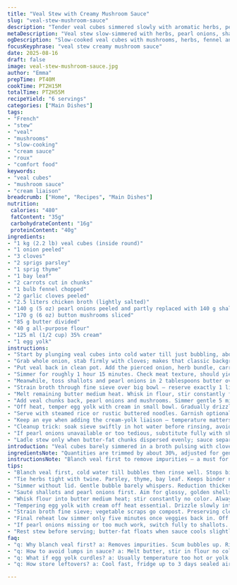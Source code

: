```yaml
---
title: "Veal Stew with Creamy Mushroom Sauce"
slug: "veal-stew-mushroom-sauce"
description: "Tender veal cubes simmered slowly with aromatic herbs, pearl onions, and sauteed mushrooms, thickened with a butter-flour roux and enriched by a cream-egg yolk liaison. Adjusted for fewer mushrooms and swapped celery with fennel for a subtle anise aroma. Pearl onions replaced half with shallots for bite. Clear broth filtered and recycled for sauce base. Timing nudged ±5 minutes. Technique tips and sensory cues included to read doneness and avoid grittiness in sauce."
metaDescription: "Veal stew slow-simmered with herbs, pearl onions, shallots and fennel, thickened with butter-flour roux and cream-egg yolk liaison for rich, silky sauce."
ogDescription: "Slow-cooked veal cubes with mushrooms, herbs, fennel and a silky cream-egg yolk sauce. Layers of aroma, autumn feel, nuanced texture contrast."
focusKeyphrase: "veal stew creamy mushroom sauce"
date: 2025-08-16
draft: false
image: veal-stew-mushroom-sauce.jpg
author: "Emma"
prepTime: PT40M
cookTime: PT2H15M
totalTime: PT2H55M
recipeYield: "6 servings"
categories: ["Main Dishes"]
tags:
- "French"
- "stew"
- "veal"
- "mushrooms"
- "slow-cooking"
- "cream sauce"
- "roux"
- "comfort food"
keywords:
- "veal cubes"
- "mushroom sauce"
- "cream liaison"
breadcrumb: ["Home", "Recipes", "Main Dishes"]
nutrition: 
 calories: "480"
 fatContent: "35g"
 carbohydrateContent: "16g"
 proteinContent: "40g"
ingredients:
- "1 kg (2.2 lb) veal cubes (inside round)"
- "1 onion peeled"
- "3 cloves"
- "2 sprigs parsley"
- "1 sprig thyme"
- "1 bay leaf"
- "2 carrots cut in chunks"
- "1 bulb fennel chopped"
- "2 garlic cloves peeled"
- "2.5 liters chicken broth (lightly salted)"
- "140 g (5 oz) pearl onions peeled and partly replaced with 140 g shallots peeled"
- "170 g (6 oz) button mushrooms sliced"
- "85 g butter divided"
- "40 g all-purpose flour"
- "125 ml (1/2 cup) 35% cream"
- "1 egg yolk"
instructions:
- "Start by plunging veal cubes into cold water till just bubbling, about 3 minutes. Drain, rinse under cold tap till no scum. Dry well with salad spinner or towel. Clears impurities, stops bitter aftertaste."
- "Grab whole onion, stab firmly with cloves; makes that classic background aroma but without overpowering. Tie herbs plus bay leaf with kitchen twine. Keeps bouquet neat, avoids stray twigs floating around."
- "Put veal back in clean pot. Add the pierced onion, herb bundle, carrot chunks, fennel in place of celery (adds aroma twist), whole garlic cloves, plus broth. Bring to gentle boil. Drop heat to whisper, barely bubbling. Cover loosely."
- "Simmer for roughly 1 hour 15 minutes. Check meat texture, should yield with modest pressure but keep shape. Overcooking shreds veal into mush. No lid means reduction, intensifies stock."
- "Meanwhile, toss shallots and pearl onions in 2 tablespoons butter over medium-high. Toss often, look for glossy golden shells before softening. Same pan, add mushrooms, sizzle till edges slightly crisp but not watery. Fruitiness pops out."
- "Strain broth through fine sieve over big bowl — reserve exactly 1 liter. Use water if short. Compost veggie scraps; no need for those after long simmer."
- "Melt remaining butter medium heat. Whisk in flour, stir constantly for a minute, no color yet. Slowly stream in reheated broth while whisking vigorously to dodge lumps. Bring to low bubble and keep stirring till sauce thickens, coats spoon. This step seals the deal for velvety sauce texture, no floury grit."
- "Add veal chunks back, pearl onions and mushrooms. Simmer gentle 5 minutes just till onions tender, veal warmed through. No vigorous boil or sauce breaks."
- "Off heat, temper egg yolk with cream in small bowl. Gradually drizzle into stew while stirring steadily. Immediately aromatic, silky. If sauce too thick, thin with splash of water or broth. Taste, adjust salt if needed."
- "Serve with steamed rice or rustic buttered noodles. Garnish optional parsley, no lemon juice unless you want to brighten but risk souring yolk. Remember, yolk cooks slowly in hot mix."
- "Keep an eye when adding the cream-yolk liaison — temperature matters. Too hot and yolk clots, too cold and sauce dulls. This step demands patience, whisk-flick rhythm."
- "Cleanup trick: soak sieve swiftly in hot water before rinsing, avoids stuck flour particles."
- "If pearl onions unavailable or too tedious, substitute fully with shallots. Less sweet, adds bite fitting rustic kitchens."
- "Ladle stew only when butter-fat chunks dispersed evenly; sauce separates if rushed."
introduction: "Veal cubes barely simmered in a broth pulsing with cloves, thyme, parsley — but with a twist. Fennel swaps celery, adding bright, subtle licorice notes. Pearl onions half replaced by louder shallots for a slight bite and texture contrast. Mushrooms dialed back slightly to make room for cream’s richness. The roux thickens like a charm if you’re vigilant, no rushing here. I’ve learned the hard way that scooting the temperature just right at liaison step saves the creamy silkiness and stops curdling disasters. It’s no delicate soufflé but needs some finesse. The smell alone, that warm herb stew mingling with butter-sautéed produce, signals this isn’t everyday fare — worth the time, the stir, the simmer."
ingredientsNote: "Quantities are trimmed by about 30%, adjusted for generous but not over-indulgent portions. Onion cloves pared down; fennel in place of celery to freshen the usual smell without too much herbaceousness. Replacing half pearl onions with shallots cuts peeling fuss and introduces texture contrast. Mushrooms cut back are intentional; I’ve found too many overwhelm the veal’s flavor. Butter is divided - a trick to build layers of flavor and prevent browning the flour too soon. Flour is just enough to thicken without gumminess. Broth refreshed to 1 liter after straining, topped off with water if needed—don’t throw any broth away, it’s gold. Cream 35%, not lighter — crucial for richness. Egg yolk for liaison instead of cream alone adds thickness and silk sensation; timing is key. No nuts here, for allergy-safe comfort."
instructionsNote: "Blanch veal first to remove impurities – a must for clean taste and a bright broth. Don’t skip rinsing; scum removal prevents bitterness. Use tied herb bouquet for neatness and easy removal — crowded herbs look rustic but turn broth cloudy. Slow simmer with lid off permits reduction and flavor concentration, but watch for evaporation. Saute onions and mushrooms separately; caramelization brings out deep flavor and stops them from steaming in stew. Straining broth avoids grainy sauce, stand on whisking during roux addition — lumps ruin texture. Add cooked veggies back only at the end - keeps them intact, prevents mush. Liaison step: temper yolk with cream off heat, then add slowly to avoid curdling. If sauce stiffens, loosen with water — better than over-thin pour from start. Watch color, texture and gently simmer — aggressive boils break emulsions. Final taste test key — adjust salt late for best control over balance."
tips:
- "Blanch veal first, cold water till bubbles then rinse well. Stops bitter taste. Use salad spinner or towel to dry; moisture kills browning and clarity. Scum should vanish, no shortcuts here."
- "Tie herbs tight with twine. Parsley, thyme, bay leaf. Keeps binder neat, easy removal—prevents stray woody bits drifting in broth. Bouquet garni makes extraction clean, no floating clutter."
- "Simmer without lid. Gentle bubble barely whispers. Reduction thickens stock deeper flavor. Watch evaporation; topping broth with water if too low avoids too salty or over concentration."
- "Sauté shallots and pearl onions first. Aim for glossy, golden shells not brown scorch. Same pan for mushrooms after. Toss often fast heat; edges crisp but keep moisture inside. Fragrance builds here."
- "Whisk flour into butter medium heat; stir constantly no color. Always add warm broth gradually to dodge clumps—rushing means lumps. Keep low bubbling till sauce coats spoon like velvet, no gritty flour taste."
- "Tempering egg yolk with cream off heat essential. Drizzle slowly into stew, stir steady. Temperature crucial – too hot and yolk clots, too cool dulls sauce body. Wait and watch carefully."
- "Strain broth fine sieve; vegetable scraps go compost. Preserving clear stock avoids grainy sauce. Reserve exactly 1 liter. Dilute with water if short but never waste broth—bitter to throw away."
- "Final reheat low simmer only five minutes once veggies back in. Off heat liaison avoids broken sauce. On too long or hot, egg curdles. Less is more. Keep stirring, watch texture constantly."
- "If pearl onions missing or too much work, switch fully to shallots. Adds bite, rustic texture. Fennel instead of celery adds subtle anise note, brightens but never overwhelms herb bouquet. Adjust herbs accordingly."
- "Rest stew before serving; butter-fat floats when sauce cools slightly showing even dispersion. Rushing ladle wrecks emulsification, sauce separates. Patience here pays off in silky mouthfeel."
faq:
- "q: Why blanch veal first? a: Removes impurities. Scum bubbles up. Rinsing cold water stops bitter residue. Dry thoroughly or no browning later. Helps clear broth smell and taste. Skip this, stew muddles."
- "q: How to avoid lumps in sauce? a: Melt butter, stir in flour no color. Gradual warm broth while whisking, never dump. Stir consistently low bubble till thick. Hot mix, fast pour equals clumps. Quick whisk fixes small lumps."
- "q: What if egg yolk curdles? a: Usually temperature too hot or yolk straight added, not tempered first. Mix yolk with cream off heat then drizzle slow. If curdle, bad texture—start liaison slow, patience key."
- "q: How store leftovers? a: Cool fast, fridge up to 3 days sealed airtight. Freeze okay but cream changes texture—best consumed fresh. Reheat gently low heat stirring keeps sauce smooth. Avoid boiling reheats."

---
```

